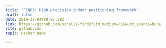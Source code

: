 ```yaml
---
title: "FIND3: High-precision indoor positioning framework"
draft: false
date: 2019-12-04T09:02:28Z
link: https://github.com/schollz/find3?utm_medium=RSS&utm_source=hune
site: github.com
topic: Hacker News  

---
```

